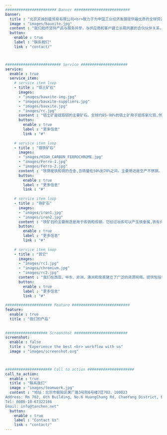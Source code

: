 ```yaml
---
####################### Banner #########################
banner:
  title : "北京天诚创盛贸易有限公司<br>致力于为中国工业经济发展提供最优质的全球资源产品"
  image : "images/bauxite.jpg"
  content : "我们始终坚持产品与服务并举，与供应商和客户建立长期共赢的合伙伙伴关系，为多方共赢和中国经济发展注入动力。<br>我们在西亚、中东、非洲、澳洲和南美建立了广泛的资源网络，提供包括铁矿石、铬铁、铝土、铝、铬矿石以及其他资源品在内的多种产品。"
  button:
    enable : true
    label : "联系我们"
    link : "contact/"



######################### Service #####################
service:
  enable : true
  service_item:
    # service item loop
    - title : "铝土矿石"
      images:
      - "images/bauxite-img.jpg"
      - "images/bauxite-suppliers.jpg"
      - "images/bauxite.jpg"
      - "images/rc.jpg"      
      content : "铝土矿是提取铝的主要矿石。全球约85-90%的铝土矿用于提炼氧化铝,然后再冶炼成铝金属。我们在西亚、中东、非洲、澳洲和南美建立了广泛的资源网络，提供包括铁矿石、铬铁、铝土、铝、铬矿石以及其他资源品在内的多种产品。"
      button:
        enable : true
        label : "更多信息"
        link : "#"
        
    # service item loop
    - title : "铬铁矿石"
      images:
      - "images/HIGH_CARBON_FERROCHROME.jpg"
      - "images/Ferro-1.jpg"
      - "images/Ferro-2.jpg"
      content : "铁铬是铁和铬的合金,含铬量在50%到70%之间，主要用途是生产不锈钢。我们在西亚、中东、非洲、澳洲和南美建立了广泛的资源网络，提供包括铁矿石、铬铁、铝土、铝、铬矿石以及其他资源品在内的多种产品。"
      button:
        enable : true
        label : "更多信息"
        link : "#"
        
    # service item loop
    - title : "铁矿石"
      images:
      - "images/iron1.jpg"
      - "images/iron2.jpg"      
      content : "铁矿石的主要用途是用于炼铁和炼钢。它经过冶炼可以产生铁金属,铁有许多用途,包括建筑、汽车制造、工具、机械和家电。我们在西亚、中东、非洲、澳洲和南美建立了广泛的资源网络，提供包括铁矿石、铬铁、铝土、铝、铬矿石以及其他资源品在内的多种产品。"
      button:
        enable : true
        label : "更多信息"
        link : "#"
        
    # service item loop
    - title : "其它"
      images:
      - "images/rc1.jpg"
      - "images/chromium.jpg"
      - "images/rc2.jpg"      
      content : "我们在西亚、中东、非洲、澳洲和南美建立了广泛的资源网络，提供包括铁矿石、铬铁、铝土、铝、铬矿石以及其他资源品在内的多种产品。健康的长期伙伴关系铸就了互信和真诚，为所有参与方创造了价值。"
      button:
        enable : true
        label : "更多信息"
        link : "#"
        
##################### Feature ##########################
feature:
  enable : true
  title : "我们的产品"
      
      
################### Screenshot ########################
screenshot:
  enable : false 
  title : "Experience the best <br> workflow with us"
  image : "images/screenshot.svg"

  

##################### Call to action #####################
call_to_action:
  enable : true
  title : "联系我们"
  image : "images/teamwork.jpg"
  content : "地址：北京市朝阳区黄厂路3号院6号楼7层702，100023
Address: Rm 702, 6th Building, No.6 HuangChang Rd, ChaoYang District, Beijing, China, 100023
Tel: 0086-10-67322166
Email: info@tanchen.net"
  button:
    enable : true
    label : "Contact Us"
    link : "contact/"
---
```

